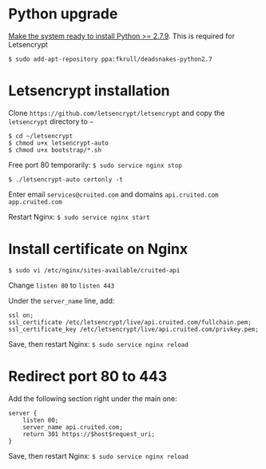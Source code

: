 # Python upgrade

[Make the system ready to install Python >= 2.7.9](https://launchpad.net/~fkrull/+archive/ubuntu/deadsnakes-python2.7). This is required for Letsencrypt

    $ sudo add-apt-repository ppa:fkrull/deadsnakes-python2.7


# Letsencrypt installation

Clone `https://github.com/letsencrypt/letsencrypt` and copy the `letsencrypt` directory to `~`

    $ cd ~/letsencrypt
    $ chmod u+x letsencrypt-auto
    $ chmod u+x bootstrap/*.sh

Free port 80 temporarily: `$ sudo service nginx stop`

    $ ./letsencrypt-auto certonly -t

Enter email `services@cruited.com` and domains `api.cruited.com app.cruited.com`

Restart Nginx: `$ sudo service nginx start`


# Install certificate on Nginx

    $ sudo vi /etc/nginx/sites-available/cruited-api

Change `listen 80` to `listen 443`

Under the `server_name` line, add:

    ssl on;
    ssl_certificate /etc/letsencrypt/live/api.cruited.com/fullchain.pem;
    ssl_certificate_key /etc/letsencrypt/live/api.cruited.com/privkey.pem;

Save, then restart Nginx: `$ sudo service nginx reload`


# Redirect port 80 to 443

Add the following section right under the main one:

    server {
        listen 80;
        server_name api.cruited.com;
        return 301 https://$host$request_uri;
    }

Save, then restart Nginx: `$ sudo service nginx reload`
